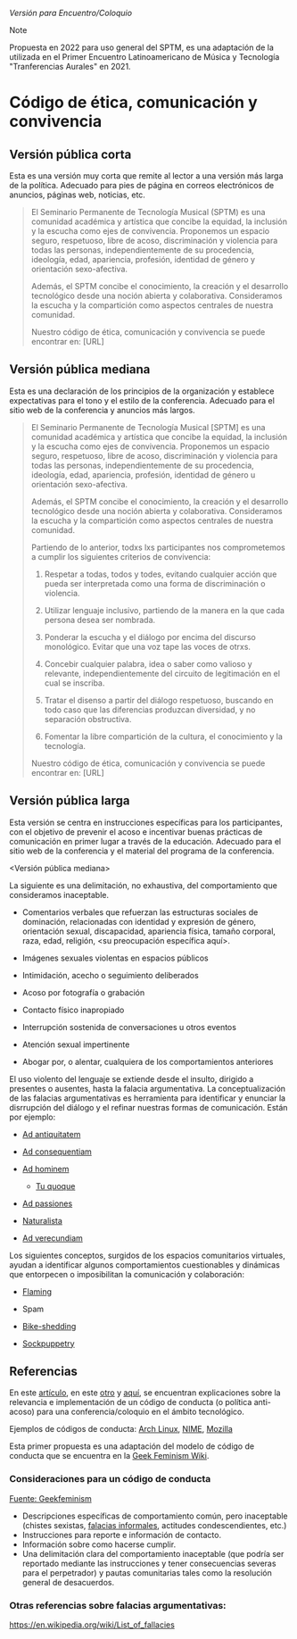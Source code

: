 ﻿_Versión para Encuentro/Coloquio_

> [!NOTE]
> Propuesta en 2022 para uso general del SPTM, es una adaptación de la utilizada
> en el Primer Encuentro Latinoamericano de Música y Tecnología "Tranferencias
> Aurales" en 2021.

# Código de ética, comunicación y convivencia

## Versión pública corta

Esta es una versión muy corta que remite al lector a una versión más larga de la política. Adecuado para pies de página en correos electrónicos de anuncios, páginas web, noticias, etc.

> El Seminario Permanente de Tecnología Musical (SPTM) es una comunidad académica y artística que concibe la equidad, la inclusión y la escucha como ejes de convivencia. Proponemos un espacio seguro, respetuoso, libre de acoso, discriminación y violencia para todas las personas, independientemente de su procedencia, ideología, edad, apariencia, profesión, identidad de género y orientación sexo-afectiva.
>
> Además, el SPTM concibe el conocimiento, la creación y el desarrollo tecnológico desde una noción abierta y colaborativa. Consideramos la escucha y la compartición como aspectos centrales de nuestra comunidad.
>
> Nuestro código de ética, comunicación y convivencia se puede encontrar en: \[URL\]


## Versión pública mediana

Esta es una declaración de los principios de la organización y establece expectativas para el tono y el estilo de la conferencia. Adecuado para el sitio web de la conferencia y anuncios más largos.

> El Seminario Permanente de Tecnología Musical \[SPTM\] es una comunidad académica y artística que concibe la equidad, la inclusión y la escucha como ejes de convivencia. Proponemos un espacio seguro, respetuoso, libre de acoso, discriminación y violencia para todas las personas, independientemente de su procedencia, ideología, edad, apariencia, profesión, identidad de género u orientación sexo-afectiva.
>
> Además, el SPTM concibe el conocimiento, la creación y el desarrollo tecnológico desde una noción abierta y colaborativa. Consideramos la escucha y la compartición como aspectos centrales de nuestra comunidad.
>
> Partiendo de lo anterior, todxs lxs participantes nos comprometemos a cumplir los siguientes criterios de convivencia:
>
> 1) Respetar a todas, todos y todes, evitando cualquier acción que pueda ser interpretada como una forma de discriminación o violencia.
>
> 2) Utilizar lenguaje inclusivo, partiendo de la manera en la que cada persona desea ser nombrada.
>
> 3) Ponderar la escucha y el diálogo por encima del discurso monológico. Evitar que una voz tape las voces de otrxs.
>
> 4) Concebir cualquier palabra, idea o saber como valioso y relevante, independientemente del circuito de legitimación en el cual se inscriba.
>
> 5) Tratar el disenso a partir del diálogo respetuoso, buscando en todo caso que las diferencias produzcan diversidad, y no separación obstructiva.
>
> 6) Fomentar la libre compartición de la cultura, el conocimiento y la tecnología.
>
> Nuestro código de ética, comunicación y convivencia se puede encontrar en: \[URL\]


## Versión pública larga

Esta versión se centra en instrucciones específicas para los participantes, con el objetivo de prevenir el acoso e incentivar buenas prácticas de comunicación en primer lugar a través de la educación. Adecuado para el sitio web de la conferencia y el material del programa de la conferencia.

<Versión pública mediana>

La siguiente es una delimitación, no exhaustiva, del comportamiento que consideramos inaceptable.

* Comentarios verbales que refuerzan las estructuras sociales de dominación, relacionadas con identidad y expresión de género, orientación sexual, discapacidad, apariencia física, tamaño corporal, raza, edad, religión, <su preocupación específica aquí>.

* Imágenes sexuales violentas en espacios públicos

* Intimidación, acecho o seguimiento deliberados

* Acoso por fotografía o grabación

* Contacto físico inapropiado

* Interrupción sostenida de conversaciones u otros eventos

* Atención sexual impertinente

* Abogar por, o alentar, cualquiera de los comportamientos anteriores

El uso violento del lenguaje se extiende desde el insulto, dirigido a presentes o ausentes, hasta la falacia argumentativa. La conceptualización de las falacias argumentativas es herramienta para identificar y enunciar la disrrupción del diálogo y el refinar nuestras formas de comunicación. Están por ejemplo:

* [Ad antiquitatem](https://es.wikipedia.org/wiki/Argumento_ad_antiquitatem)

* [Ad consequentiam](https://es.wikipedia.org/wiki/Argumento_ad_consequentiam)

* [Ad hominem](https://es.wikipedia.org/wiki/Argumento_ad_hominem)
  * [Tu quoque](https://es.wikipedia.org/wiki/Tu_quoque)

* [Ad passiones](https://es.wikipedia.org/wiki/Apelar_a_las_emociones)

* [Naturalista](https://es.wikipedia.org/wiki/Falacia_naturalista)

* [Ad verecundiam](https://es.wikipedia.org/wiki/Argumento_ad_verecundiam)

Los siguientes conceptos, surgidos de los espacios comunitarios virtuales, ayudan a identificar algunos comportamientos cuestionables y dinámicas que entorpecen o imposibilitan la comunicación y colaboración:

* [Flaming](https://en.wikipedia.org/wiki/Flaming_(Internet))

* Spam

* [Bike-shedding](https://docs.freebsd.org/en/articles/mailing-list-faq/#bikeshed)

* [Sockpuppetry](https://en.wikipedia.org/wiki/Sock_puppet_account)


## Referencias

En este [artículo](https://geekfeminism.wikia.org/wiki/Conference_anti-harassment/Policy_resources), en este [otro](https://mozillascience.github.io/working-open-workshop/code_of_conduct/) y [aquí](https://medium.com/uplifttogether/how-to-write-a-great-code-of-conduct-2d32448c96a), se encuentran explicaciones sobre la relevancia e implementación de un código de conducta (o política anti-acoso) para una conferencia/coloquio en el ámbito tecnológico.

Ejemplos de códigos de conducta: [Arch Linux](https://wiki.archlinux.org/title/Code_of_conduct), [NIME](https://www.nime.org/code-of-conduct/), [Mozilla](https://www.mozilla.org/en-US/about/governance/policies/participation/)

Esta primer propuesta es una adaptación del modelo de código de conducta que se encuentra en la [Geek Feminism Wiki](https://geekfeminism.wikia.org/wiki/Conference_anti-harassment/Policy).

### Consideraciones para un código de conducta

[Fuente: Geekfeminism](https://geekfeminism.wikia.org/wiki/Code_of_conduct_evaluations#:~:text=A%20code%20of%20conduct%20is,will%20behave%20toward%20each%20other.)

* Descripciones específicas de comportamiento común, pero inaceptable (chistes sexistas, [falacias informales](https://es.wikipedia.org/wiki/Falacia_informal), actitudes condescendientes, etc.)
* Instrucciones para reporte e información de contacto.
* Información sobre como hacerse cumplir.
* Una delimitación clara del comportamiento inaceptable (que podría ser reportado mediante las instrucciones y tener consecuencias severas para el perpetrador) y pautas comunitarias tales como la resolución general de desacuerdos.

### Otras referencias sobre falacias argumentativas:

<https://en.wikipedia.org/wiki/List_of_fallacies>
